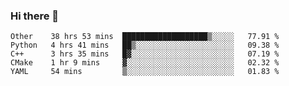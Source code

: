 ### Hi there 👋

<!--
**skywalkerwang98/skywalkerwang98** is a ✨ _special_ ✨ repository because its `README.md` (this file) appears on your GitHub profile.

Here are some ideas to get you started:

- 🔭 I’m currently working on ...
- 🌱 I’m currently learning ...
- 👯 I’m looking to collaborate on ...
- 🤔 I’m looking for help with ...
- 💬 Ask me about ...
- 📫 How to reach me: ...
- 😄 Pronouns: ...
- ⚡ Fun fact: ...
-->

<!--START_SECTION:waka-->
```text
Other    38 hrs 53 mins  ███████████████████▒░░░░░   77.91 % 
Python   4 hrs 41 mins   ██▒░░░░░░░░░░░░░░░░░░░░░░   09.38 % 
C++      3 hrs 35 mins   █▓░░░░░░░░░░░░░░░░░░░░░░░   07.19 % 
CMake    1 hr 9 mins     ▓░░░░░░░░░░░░░░░░░░░░░░░░   02.32 % 
YAML     54 mins         ▒░░░░░░░░░░░░░░░░░░░░░░░░   01.83 % 
```
<!--END_SECTION:waka-->
